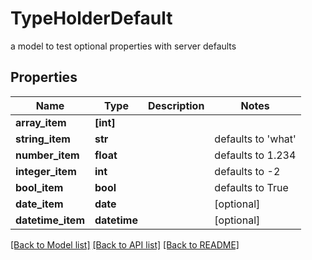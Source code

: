 # TypeHolderDefault

a model to test optional properties with server defaults
## Properties
Name | Type | Description | Notes
------------ | ------------- | ------------- | -------------
**array_item** | **[int]** |  | 
**string_item** | **str** |  | defaults to 'what'
**number_item** | **float** |  | defaults to 1.234
**integer_item** | **int** |  | defaults to -2
**bool_item** | **bool** |  | defaults to True
**date_item** | **date** |  | [optional] 
**datetime_item** | **datetime** |  | [optional] 

[[Back to Model list]](../README.md#documentation-for-models) [[Back to API list]](../README.md#documentation-for-api-endpoints) [[Back to README]](../README.md)


